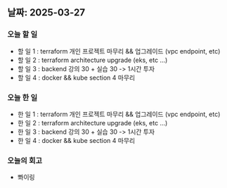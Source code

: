 ## 날짜: 2025-03-27

### 오늘 할 일
- 할 일 1 : terraform 개인 프로젝트 마무리 && 업그레이드 (vpc endpoint, etc)
- 할 일 2 : terraform architecture upgrade (eks, etc ...)
- 할 일 3 : backend 강의 30 + 실습 30 -> 1시간 투자
- 할 일 4 : docker && kube section 4 마무리
### 오늘 한 일
- 한 일 1 : terraform 개인 프로젝트 마무리 && 업그레이드 (vpc endpoint, etc)
- 한 일 2 : terraform architecture upgrade (eks, etc ...)
- 한 일 3 : backend 강의 30 + 실습 30 -> 1시간 투자
- 한 일 4 : docker && kube section 4 마무리
### 오늘의 회고
- 뽜이링